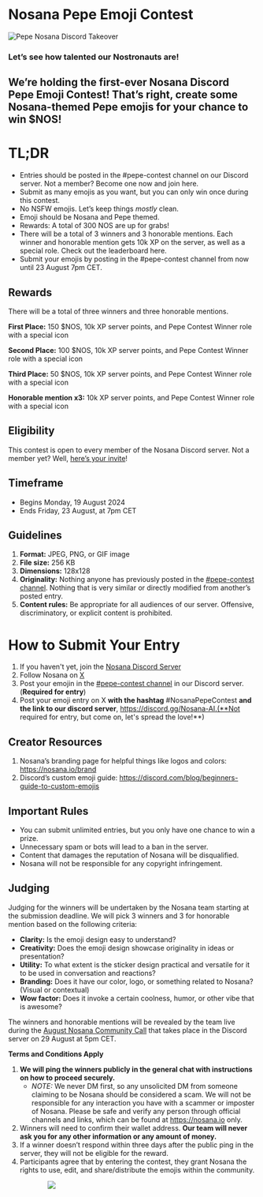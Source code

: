 # Nosana Pepe Emoji Contest
<div style="width: 100%; margin: 0 auto;">
<img alt="Pepe Nosana Discord Takeover" src="\frontend\docs\.vuepress\public\assets\NosanaPepeContest-04.jpg" />
</div>

### Let’s see how talented our Nostronauts are!

## We’re holding the first-ever Nosana Discord Pepe Emoji Contest! That’s right, create some Nosana-themed Pepe emojis for your chance to win $NOS!

# TL;DR

* Entries should be posted in the #pepe-contest channel on our Discord server. Not a member? Become one now and join here. 
* Submit as many emojis as you want, but you can only win once during this contest. 
* No NSFW emojis. Let’s keep things *mostly* clean.
* Emoji should be Nosana and Pepe themed. 
* Rewards: A total of 300 NOS are up for grabs! 
* There will be a total of 3 winners and 3 honorable mentions. Each winner and honorable mention gets 10k XP on the server, as well as a special role. Check out the leaderboard here.
* Submit your emojis by posting in the #pepe-contest channel from now until 23 August 7pm CET.

## Rewards

There will be a total of three winners and three honorable mentions. 

**First Place:** 150 $NOS, 10k XP server points, and Pepe Contest Winner role with a special icon 

**Second Place:** 100 $NOS, 10k XP server points, and Pepe Contest Winner role with a special icon

**Third Place:**  50 $NOS, 10k XP server points, and Pepe Contest Winner role with a special icon

**Honorable mention x3:** 10k XP server points, and Pepe Contest Winner role with a special icon

## Eligibility

This contest is open to every member of the Nosana Discord server. Not a member yet? Well, [here’s your invite](https://discord.gg/Nosana-AI)!

## Timeframe

* Begins Monday, 19 August 2024
* Ends Friday, 23 August, at 7pm CET

## Guidelines

1. **Format:** JPEG, PNG, or GIF image
2. **File size:** 256 KB 
3. **Dimensions:** 128x128
4. **Originality:**  Nothing anyone has previously posted in the [#pepe-contest channel](https://discord.com/channels/236263424676331521/1263155232884658262). Nothing that is very similar or directly modified from another’s posted entry.
5. **Content rules:** Be appropriate for all audiences of our server. Offensive, discriminatory, or explicit content is prohibited.

# How to Submit Your Entry

1. If you haven't yet, join the [Nosana Discord Server](https://discord.gg/Nosana-AI)
2. Follow Nosana on [X](https://x.com/nosana_ai)
3. Post your emojin in the [#pepe-contest channel](https://discord.com/channels/236263424676331521/1263155232884658262) in our Discord server. (**Required for entry**)
4. Post your emoji entry on X **with the hashtag** #NosanaPepeContest **and the link to our discord server**, https://discord.gg/Nosana-AI.(**Not required for entry, but come on, let's spread the love!**)

## Creator Resources

1. Nosana’s branding page for helpful things like logos and colors: https://nosana.io/brand
2. Discord’s custom emoji guide: https://discord.com/blog/beginners-guide-to-custom-emojis

## Important Rules

* You can submit unlimited entries, but you only have one chance to win a prize. 
* Unnecessary spam or bots will lead to a ban in the server. 
* Content that damages the reputation of Nosana will be disqualified. 
* Nosana will not be responsible for any copyright infringement. 

## Judging

Judging for the winners will be undertaken by the Nosana team starting at the submission deadline. We will pick 3 winners and 3 for honorable mention based on the following criteria:

* **Clarity:** Is the emoji design easy to understand?
* **Creativity:** Does the emoji design showcase originality in ideas or presentation?
* **Utility:** To what extent is the sticker design practical and versatile for it to be used in conversation and reactions?
* **Branding:** Does it have our color, logo, or something related to Nosana? (Visual or contextual)
* **Wow factor:** Does it invoke a certain coolness, humor, or other vibe that is awesome?

The winners and honorable mentions will be revealed by the team live during the [August Nosana Community Call](https://discord.com/events/236263424676331521/1266944533493448846/1276194167193600000) that takes place in the Discord server on 29 August at 5pm CET.

**Terms and Conditions Apply** 
1. **We will ping the winners publicly in the general chat with instructions on how to proceed securely.** 
    * _NOTE:_ We never DM first, so any unsolicited DM from someone claiming to be Nosana should be considered a scam. We will not be responsible for any interaction you have with a scammer or imposter of Nosana. Please be safe and verify any person through official channels and links, which can be found at https://nosana.io only. 
2. Winners will need to confirm their wallet address. **Our team will never ask you for any other information or any amount of money.** 
3. If a winner doesn’t respond within three days after the public ping in the server, they will not be eligible for the reward. 
4. Participants agree that by entering the contest, they grant Nosana the rights to use, edit, and share/distribute the emojis within the community. 

<div style="width: 35%; text-align: center">
<img style="width: 400px alt="Pepe Nosana Discord Takeover; Are you ready?" src="\frontend\docs\.vuepress\public\assets\NosanaPepeProfile.jpg" />
</div>